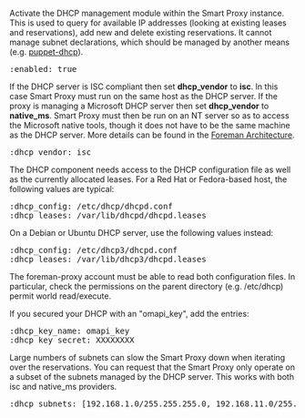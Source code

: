 
Activate the DHCP management module within the Smart Proxy instance.  This is used to query for available IP addresses (looking at existing leases and reservations), add new and delete existing reservations.  It cannot manage subnet declarations, which should be managed by another means (e.g. [puppet-dhcp](https://github.com/theforeman/puppet-dhcp)).

<pre>
:enabled: true
</pre>

If the DHCP server is ISC compliant then set **dhcp_vendor** to **isc**. In this case Smart Proxy must run on the same host as the DHCP server.
If the proxy is managing a Microsoft DHCP server then set **dhcp_vendor** to **native_ms**. Smart Proxy must then be run on an NT server so as to access the Microsoft native tools, though it does not have to be the same machine as the DHCP server. More details can be found in the [Foreman Architecture](/manuals/{{page.version}}/index.html#ForemanArchitecture).

<pre>
:dhcp_vendor: isc
</pre>

The DHCP component needs access to the DHCP configuration file as well as the currently allocated leases.  For a Red Hat or Fedora-based host, the following values are typical:
<pre>
:dhcp_config: /etc/dhcp/dhcpd.conf
:dhcp_leases: /var/lib/dhcpd/dhcpd.leases
</pre>

On a Debian or Ubuntu DHCP server, use the following values instead:
<pre>
:dhcp_config: /etc/dhcp3/dhcpd.conf
:dhcp_leases: /var/lib/dhcp3/dhcpd.leases
</pre>

<div class="alert alert-info">The foreman-proxy account must be able to read both configuration files.  In particular, check the permissions on the parent directory (e.g. /etc/dhcp) permit world read/execute.</div>

If you secured your DHCP with an "omapi_key", add the entries:
<pre>
:dhcp_key_name: omapi_key
:dhcp_key_secret: XXXXXXXX
</pre>

Large numbers of subnets can slow the Smart Proxy down when iterating over the reservations.  You can request that the Smart Proxy only operate on a subset of the subnets managed by the DHCP server.  This works with both isc and native_ms providers.
<pre>
:dhcp_subnets: [192.168.1.0/255.255.255.0, 192.168.11.0/255.255.255.0]
</pre>
